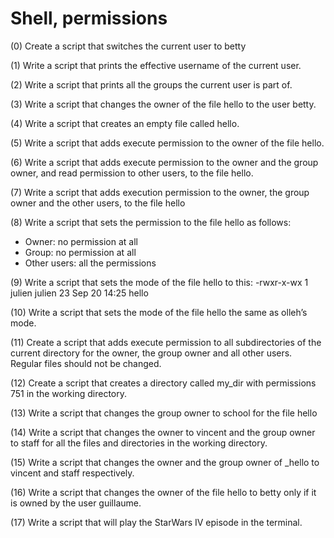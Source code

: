 # Shell, permissions

(0) Create a script that switches the current user to betty

(1) Write a script that prints the effective username of the current user.

(2) Write a script that prints all the groups the current user is part of.

(3) Write a script that changes the owner of the file hello to the user betty.

(4) Write a script that creates an empty file called hello.

(5) Write a script that adds execute permission to the owner of the file hello.

(6) Write a script that adds execute permission to the owner and the group owner, and read permission to other users, to the file hello.

(7) Write a script that adds execution permission to the owner, the group owner and the other users, to the file hello

(8) Write a script that sets the permission to the file hello as follows:
- Owner: no permission at all
- Group: no permission at all
- Other users: all the permissions

(9) Write a script that sets the mode of the file hello to this:
-rwxr-x-wx 1 julien julien 23 Sep 20 14:25 hello

(10) Write a script that sets the mode of the file hello the same as olleh’s mode.

(11) Create a script that adds execute permission to all subdirectories of the current directory for the owner, the group owner and all other users. Regular files should not be changed.

(12) Create a script that creates a directory called my_dir with permissions 751 in the working directory.

(13) Write a script that changes the group owner to school for the file hello

(14) Write a script that changes the owner to vincent and the group owner to staff for all the files and directories in the working directory.

(15) Write a script that changes the owner and the group owner of _hello to vincent and staff respectively.

(16) Write a script that changes the owner of the file hello to betty only if it is owned by the user guillaume.

(17) Write a script that will play the StarWars IV episode in the terminal.
